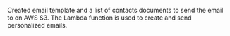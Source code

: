 Created email template and a list of contacts documents to send the email to on AWS S3. The Lambda function is used to create and send personalized emails.
